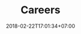 ---
title: 'Careers'
date: 2018-02-22T17:01:34+07:00
careerHeading: "Join the"
careerSubHeading: 'Stream Team'
careerContent: 'We’re growing, are you ready to grow with us? If you are an innovative, creative thinker who is passionate about technology and how it can change the way people experience media, we would love to hear from you. Email us at careers@realeyes.com and let us know how you would be a good fit for our team! 
'
---